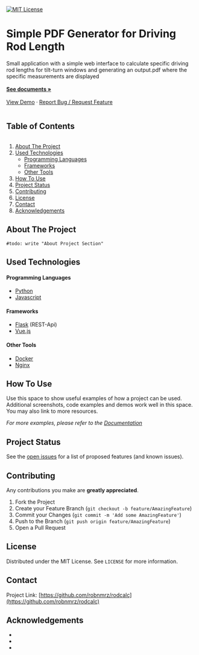 <!-- [![Forks][forks-shield]][forks-url]
[![Issues][issues-shield]][issues-url] 
[![LinkedIn][linkedin-shield]][linkedin-url] -->
[![MIT License][license-shield]][license-url]

<!-- Title Section -->
<p align="left">
  <h1 align="left">Simple PDF Generator for Driving Rod Length</h1>
  <p align="left">
    Small application with a simple web interface to calculate specific driving rod lengths for tilt-turn windows 
    and generating an output.pdf where the specific measurements  are displayed
    <br />
    <br />
    <a href="https://github.com/robnmrz/rodcalc"><strong>See documents »</strong></a>
    <br />
    <br />
    <a href="https://github.com/robnmrz/rodcalc">View Demo</a>
    ·
    <a href="https://github.com/robnmrz/rodcalc/issues">Report Bug / Request Feature</a>
  </p>
</p>



<!-- Overview Of Contents -->
<summary><h2 style="display: inline-block">Table of Contents</h2></summary>
<ol>
  <li><a href="#about-the-project">About The Project</a></li>
  <li><a href="#used-technologies">Used Technologies</a>
    <ul>
      <li><a href="#programming-languages">Programming Languages</a></li>
      <li><a href="#frameworks">Frameworks</a></li>
      <li><a href="#other-tools">Other Tools</a></li>
    </ul>
  </li>
  <li><a href="#how-to-use">How To Use</a></li>
  <li><a href="#project-status">Project Status</a></li>
  <li><a href="#contributing">Contributing</a></li>
  <li><a href="#license">License</a></li>
  <li><a href="#contact">Contact</a></li>
  <li><a href="#acknowledgements">Acknowledgements</a></li>
</ol>



<!-- About Project -->
## About The Project

<!-- [![Product Name Screen Shot][product-screenshot]](https://example.com) -->

`#todo: write "About Project Section"`


## Used Technologies

#### Programming Languages
* [Python](https://www.python.org/)
* [Javascript](https://developer.mozilla.org/de/docs/Web/JavaScript)

#### Frameworks
* [Flask](https://flask.palletsprojects.com/en/1.1.x/) (REST-Api)
* [Vue.js](https://vuejs.org/)

#### Other Tools
* [Docker](https://www.docker.com/)
* [Nginx](https://www.nginx.com/)

<!-- How to Use Section -->
## How To Use

Use this space to show useful examples of how a project can be used. Additional screenshots, code examples and demos work well in this space. You may also link to more resources.

_For more examples, please refer to the [Documentation](https://example.com)_

<!-- ROADMAP -->
## Project Status

See the [open issues](https://github.com/robnmrz/rodcalc/issues) for a list of proposed features (and known issues).

<!-- CONTRIBUTING -->
## Contributing

<!-- Contributions are what make the open source community such an amazing place to be learn, inspire, and create.  -->
Any contributions you make are **greatly appreciated**.

1. Fork the Project
2. Create your Feature Branch (`git checkout -b feature/AmazingFeature`)
3. Commit your Changes (`git commit -m 'Add some AmazingFeature'`)
4. Push to the Branch (`git push origin feature/AmazingFeature`)
5. Open a Pull Request

<!-- LICENSE -->
## License

Distributed under the MIT License. See `LICENSE` for more information.


<!-- CONTACT -->
## Contact

Project Link: [https://github.com/robnmrz/rodcalc](https://github.com/robnmrz/rodcalc)

<!-- Acknowledgement -->
## Acknowledgements

* []()
* []()
* []()

<!-- Markdown links and shields -->
[forks-shield]: https://img.shields.io/github/forks/robnmrz/rodcalc?label=Forks&style=flat-square
[forks-url]: https://github.com/robnmrz/repo/network/members
[issues-shield]: https://img.shields.io/github/issues/robnmrz/rodcalc?color=yellow&style=flat-square
[issues-url]: https://github.com/robnmrz/repo/issues
[license-shield]: https://img.shields.io/github/license/robnmrz/rodcalc?color=green&style=flat-square
[license-url]: https://github.com/robnmrz/rodcalc/blob/main/LICENSE.txt
[linkedin-shield]: https://img.shields.io/badge/-LinkedIn-black.svg?style=flat-square&logo=linkedin&colorB=555
[linkedin-url]: https://www.linkedin.com/in/robin-merz-01b222186/
[project-url]: https://github.com/robnmrz/rodcalc